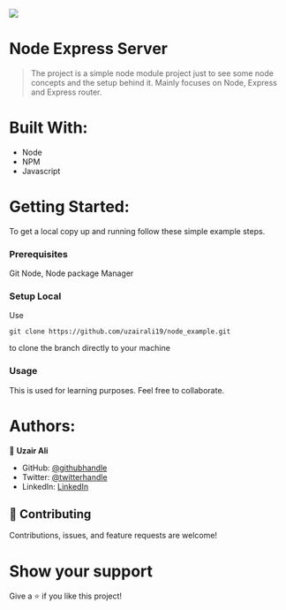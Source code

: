![](https://img.shields.io/badge/Microverse-blueviolet)

# Node Express Server

> The project is a simple node module project just to see some node concepts and the setup behind it. Mainly focuses on Node, Express and Express router.

# Built With:

- Node
- NPM
- Javascript
# Getting Started:

To get a local copy up and running follow these simple example steps.

### Prerequisites

Git
Node, Node package Manager

### Setup Local

Use

```
git clone https://github.com/uzairali19/node_example.git
```

to clone the branch directly to your machine

### Usage

This is used for learning purposes. Feel free to collaborate.

# Authors:

👤 **Uzair Ali**

- GitHub: [@githubhandle](https://github.com/uzairali19)
- Twitter: [@twitterhandle](https://twitter.com/MahbubA10454419)
- LinkedIn: [LinkedIn](https://www.linkedin.com/in/uzair-ali-964187166/)

## 🤝 Contributing

Contributions, issues, and feature requests are welcome!

# Show your support

Give a ⭐️ if you like this project!
